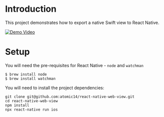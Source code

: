 # Introduction

This project demonstrates how to export a native Swift view to React Native.

[![Demo Video](https://img.youtube.com/vi/1KztsEdrhr8/0.jpg)](https://www.youtube.com/watch?v=1KztsEdrhr8)

# Setup

You will need the pre-requisites for React Native - `node` and `watchman`

```
$ brew install node
$ brew install watchman
```

You will need to install the project dependencies:

```
git clone git@github.com:atomic14/react-native-web-view.git
cd react-native-web-view
npm install
npx react-native run ios
```
